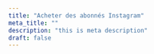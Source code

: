 ```yaml
---
title: "Acheter des abonnés Instagram"
meta_title: ""
description: "this is meta description"
draft: false
---
```

